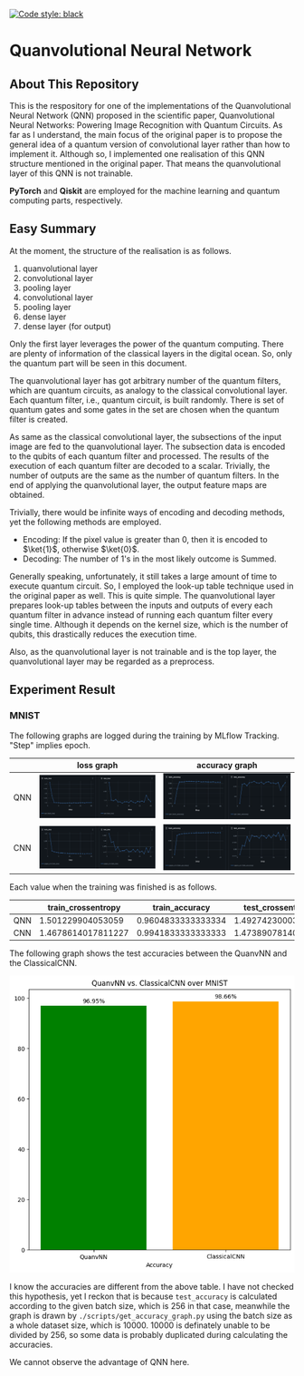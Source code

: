 [![Code style: black](https://img.shields.io/badge/code%20style-black-000000.svg)](https://github.com/psf/black)

# Quanvolutional Neural Network
## About This Repository
This is the respository for one of the implementations of the Quanvolutional Neural Network (QNN) proposed in the scientific paper, Quanvolutional Neural Networks: Powering Image Recognition with Quantum Circuits. As far as I understand, the main focus of the original paper is to propose the general idea of a quantum version of convolutional layer rather than how to implement it. Although so, I implemented one realisation of this QNN structure mentioned in the original paper. That means the quanvolutional layer of this QNN is not trainable.

**PyTorch** and **Qiskit** are employed for the machine learning and quantum computing parts, respectively.

## Easy Summary
At the moment, the structure of the realisation is as follows.

1. quanvolutional layer
2. convolutional layer
3. pooling layer
4. convolutional layer
5. pooling layer
6. dense layer
7. dense layer (for output)

Only the first layer leverages the power of the quantum computing. There are plenty of information of the classical layers in the digital ocean. So, only the quantum part will be seen in this document.

The quanvolutional layer has got arbitrary number of the quantum filters, which are quantum circuits, as analogy to the classical convolutional layer. Each quantum filter, i.e., quantum circuit, is built randomly. There is set of quantum gates and some gates in the set are chosen when the quantum filter is created.

As same as the classical convolutional layer, the subsections of the input image are fed to the quanvolutional layer. The subsection data is encoded to the qubits of each quantum filter and processed. The results of the execution of each quantum filter are decoded to a scalar. Trivially, the number of outputs are the same as the number of quantum filters. In the end of applying the quanvolutional layer, the output feature maps are obtained.

Trivially, there would be infinite ways of encoding and decoding methods, yet the following methods are employed.

- Encoding: If the pixel value is greater than 0, then it is encoded to $\ket{1}$, otherwise $\ket{0}$.
- Decoding: The number of 1's in the most likely outcome is Summed.

Generally speaking, unfortunately, it still takes a large amount of time to execute quantum circuit. So, I employed the look-up table technique used in the original paper as well. This is quite simple. The quanvolutional layer prepares look-up tables between the inputs and outputs of every each quantum filter in advance instead of running each quantum filter every single time. Although it depends on the kernel size, which is the number of qubits, this drastically reduces the execution time.

Also, as the quanvolutional layer is not trainable and is the top layer, the quanvolutional layer may be regarded as a preprocess.

## Experiment Result
### MNIST
The following graphs are logged during the training by MLflow Tracking. "Step" implies epoch.

|  | loss graph | accuracy graph |
| --- | --- | --- |
| QNN | ![the graphs of loss values of QNN](./images/mnist_qnn_losses.png) | ![the graphs of accuracies of QNN](./images/mnist_qnn_accuracies.png) |
| CNN | ![the graphs of loss values of CNN](./images/mnist_cnn_losses.png) | ![the graphs of accuracies of CNN](./images/mnist_cnn_accuracies.png) |

Each value when the training was finished is as follows.

| | train_crossentropy | train_accuracy | test_crossentropy | test_accuracy |
| --- | --- | --- | --- | --- |
| QNN | 1.501229904053059 | 0.9604833333333334 | 1.4927423000335693 | 0.9706 |
| CNN | 1.4678614017811227 | 0.9941833333333333 | 1.473890781402588 | 0.9869 |

The following graph shows the test accuracies between the QuanvNN and the ClassicalCNN.

![test accuracies between QuanvNN and ClassicalCNN](./images/mnist_accuracy_graph.png)

I know the accuracies are different from the above table. I have not checked this hypothesis, yet I reckon that is because `test_accuracy` is calculated according to the given batch size, which is 256 in that case, meanwhile the graph is drawn by `./scripts/get_accuracy_graph.py` using the batch size as a whole dataset size, which is 10000. 10000 is definately unable to be divided by 256, so some data is probably duplicated during calculating the accuracies.

We cannot observe the advantage of QNN here.